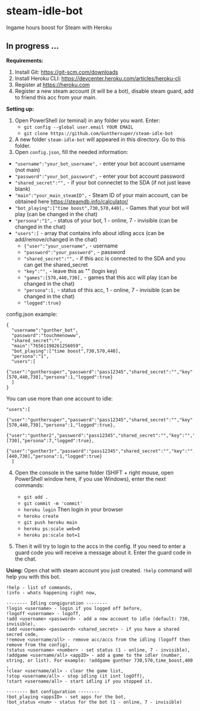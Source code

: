 # steam-idle-bot
Ingame hours boost for Steam with Heroku

## In progress ...



<b>Requirements:</b>
1. Install Git: https://git-scm.com/downloads
2. Install Heroku CLI: https://devcenter.heroku.com/articles/heroku-cli
3. Register at https://heroku.com
4. Register a new steam account (it will be a bot), disable steam guard, add to friend this acc from your main.

<b>Setting up:</b>
1. Open PowerShell (or teminal) in any folder you want. Enter:
    - `git config --global user.email YOUR EMAIL `
    - `git clone https://github.com/Gunthersuper/steam-idle-bot`
2. A new folder `steam-idle-bot` will appeared in this directory. Go to this folder.
3. Open `config.json`, fill the needed information:

  - `"username":"your_bot_username",` - enter your bot account username (not main)
  - `"password":"your_bot_password",` - enter your bot account password
  - `"shared_secret":"",` - if your bot connectet to the SDA (if not just leave blank)
  - `"main":"your_main_steamID",` - Steam ID of your main account, can be obtained here https://steamdb.info/calculator/
  - `"bot_playing":["time boost",730,570,440],` - Games that your bot will play (can be changed in the chat)
  - `"persona":"1",` - status of your bot, 1 - online, 7 - invisible (can be changed in the chat)
  - `"users":[` - array that contains info about idling accs (can be add/remove/changed in the chat)
    - `{"user":"your_username",` - username
    - `"password":"your_password",` - password
    - `"shared_secret":"",` - if this acc is connected to the SDA and you can get the shared_secret
    - `"key":"",` - leave this as "" (login key)
    - `"games":[570,440,730],` - games that this acc will play (can be changed in the chat)
    - `"persona":1,` - status of this acc, 1 - online, 7 - invisible (can be changed in the chat)
    - `"logged":true}`
 
config.json example:
```
{
  "username":"gunther_bot",
  "password":"touchmenowww", 
  "shared_secret":"",
  "main":"76561198261256059",
  "bot_playing":["time boost",730,570,440],
  "persona":"1",
  "users":[
    {"user":"gunthersuper","password":"pass12345","shared_secret":"","key":"","games":[570,440,730],"persona":1,"logged":true}
  ]
}
```
You can use more than one account to idle:
```
"users":[
    {"user":"gunthersuper","password":"pass12345","shared_secret":"","key":"","games":[570,440,730],"persona":1,"logged":true},
    {"user":"gunther2","password":"pass12345","shared_secret":"","key":"","games":[730],"persona":7,"logged":true},
    {"user":"gunther3r","password":"pass12345","shared_secret":"","key":"","games":[440,730],"persona":1,"logged":true}
  ]
```


4. Open the console in the same folder (SHIFT + right mouse, open PowerShell window here, if you use Windows), enter the next commands:
    - `git add .`
    - `git commit -m 'commit'`
    - `heroku login`
Then login in your browser
    - `heroku create`
    - `git push heroku main`
    - `heroku ps:scale web=0`
    - `heroku ps:scale bot=1`

5. Then it will try to login to the accs in the config. If you need to enter a guard code you will receive a message about it. Enter the guard code in the chat.

<b>Using:</b>
Open chat with steam account you just created. `!help` command will help you with this bot.
```
!help - list of commands,
!info - whats happening right now,

-------- Idling congiguration --------
!login <username> - login if you logged off before,
!logoff <username> - logoff,
!add <username> <password> - add a new account to idle (default: 730, invisible),
!add <username> <password> <shared_secret> - if you have a shared secred code,
!remove <username/all> - remove acc/accs from the idling (logoff then remove from the config),
!status <username> <number> - set status (1 - online, 7 - invisible),
!addgame <username/all> <appID> - add a game to the idler (number, string, or list). For example: !addgame gunther 730,570,time_boost,400 ,
!clear <username/all> - clear the game list,
!stop <username/all> - stop idling (it isnt logOff),
!start <username/all> - start idling if you stopped it.

-------- Bot configuration --------
!bot_playing <appsID> - set apps for the bot,
!bot_status <num> - status for the bot (1 - online, 7 - invisible)
```
